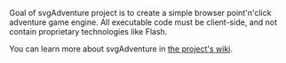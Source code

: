 Goal of svgAdventure project is to create a simple browser point'n'click adventure game engine. All executable code must be client-side, and not contain proprietary technologies like Flash.

You can learn more about svgAdventure in [the project's wiki](Start.md).